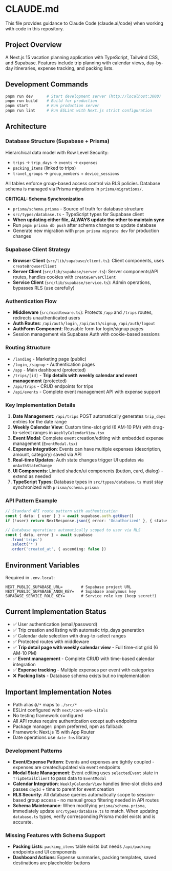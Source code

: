 # CLAUDE.md

This file provides guidance to Claude Code (claude.ai/code) when working with code in this repository.

## Project Overview

A Next.js 15 vacation planning application with TypeScript, Tailwind CSS, and Supabase. Features include trip planning with calendar views, day-by-day itineraries, expense tracking, and packing lists.

## Development Commands

```bash
pnpm run dev      # Start development server (http://localhost:3000)
pnpm run build    # Build for production
pnpm start        # Run production server
pnpm run lint     # Run ESLint with Next.js strict configuration
```

## Architecture

### Database Structure (Supabase + Prisma)
Hierarchical data model with Row Level Security:
- `trips` → `trip_days` → `events` → `expenses`
- `packing_items` (linked to trips)
- `travel_groups` → `group_members` + `device_sessions`

All tables enforce group-based access control via RLS policies. Database schema is managed via Prisma migrations in `prisma/migrations/`.

**CRITICAL: Schema Synchronization**
- `prisma/schema.prisma` - Source of truth for database structure
- `src/types/database.ts` - TypeScript types for Supabase client
- **When updating either file, ALWAYS update the other to maintain sync**
- Run `pnpm prisma db push` after schema changes to update database
- Generate new migration with `pnpm prisma migrate dev` for production changes

### Supabase Client Strategy
- **Browser Client** (`src/lib/supabase/client.ts`): Client components, uses `createBrowserClient`
- **Server Client** (`src/lib/supabase/server.ts`): Server components/API routes, handles cookies with `createServerClient`
- **Service Client** (`src/lib/supabase/service.ts`): Admin operations, bypasses RLS (use carefully)

### Authentication Flow
- **Middleware** (`src/middleware.ts`): Protects `/app` and `/trips` routes, redirects unauthenticated users
- **Auth Routes**: `/api/auth/login`, `/api/auth/signup`, `/api/auth/logout`
- **AuthForm Component**: Reusable form for login/signup pages
- Session management via Supabase Auth with cookie-based sessions

### Routing Structure
- `/landing` - Marketing page (public)
- `/login`, `/signup` - Authentication pages
- `/app` - Main dashboard (protected)
- `/trips/[id]` - **Trip details with weekly calendar and event management** (protected)
- `/api/trips` - CRUD endpoints for trips
- `/api/events` - Complete event management API with expense support

### Key Implementation Details
1. **Date Management**: `/api/trips` POST automatically generates `trip_days` entries for the date range
2. **Weekly Calendar View**: Custom time-slot grid (6 AM-10 PM) with drag-to-select ranges in `WeeklyCalendarView.tsx`
3. **Event Modal**: Complete event creation/editing with embedded expense management (`EventModal.tsx`)
4. **Expense Integration**: Events can have multiple expenses (description, amount, category) saved via API
5. **Real-time Updates**: Auth state changes trigger UI updates via `onAuthStateChange`
6. **UI Components**: Limited shadcn/ui components (button, card, dialog) - extend as needed
7. **TypeScript Types**: Database types in `src/types/database.ts` must stay synchronized with `prisma/schema.prisma`

### API Pattern Example
```typescript
// Standard API route pattern with authentication
const { data: { user } } = await supabase.auth.getUser()
if (!user) return NextResponse.json({ error: 'Unauthorized' }, { status: 401 })

// Database operations automatically scoped to user via RLS
const { data, error } = await supabase
  .from('trips')
  .select('*')
  .order('created_at', { ascending: false })
```

## Environment Variables

Required in `.env.local`:
```
NEXT_PUBLIC_SUPABASE_URL=        # Supabase project URL
NEXT_PUBLIC_SUPABASE_ANON_KEY=   # Supabase anonymous key
SUPABASE_SERVICE_ROLE_KEY=       # Service role key (keep secret!)
```

## Current Implementation Status
- ✅ User authentication (email/password)
- ✅ Trip creation and listing with automatic trip_days generation
- ✅ Calendar date selection with drag-to-select ranges
- ✅ Protected routes with middleware
- ✅ **Trip detail page with weekly calendar view** - Full time-slot grid (6 AM-10 PM)
- ✅ **Event management** - Complete CRUD with time-based calendar integration
- ✅ **Expense tracking** - Multiple expenses per event with categories
- ❌ **Packing lists** - Database schema exists but no implementation

## Important Implementation Notes
- Path alias `@/*` maps to `./src/*`
- ESLint configured with `next/core-web-vitals`
- No testing framework configured
- All API routes require authentication except auth endpoints
- Package manager: pnpm preferred, npm as fallback
- Framework: Next.js 15 with App Router
- Date operations use `date-fns` library

### Development Patterns
- **Event/Expense Pattern**: Events and expenses are tightly coupled - expenses are created/updated via event endpoints
- **Modal State Management**: Event editing uses `selectedEvent` state in `TripDetailClient` to pass data to `EventModal`
- **Calendar Integration**: `WeeklyCalendarView` handles time-slot clicks and passes `dayId` + time to parent for event creation
- **RLS Security**: All database queries automatically scope to session-based group access - no manual group filtering needed in API routes
- **Schema Maintenance**: When modifying `prisma/schema.prisma`, immediately update `src/types/database.ts` to match. When updating `database.ts` types, verify corresponding Prisma model exists and is accurate.

### Missing Features with Schema Support
- **Packing Lists**: `packing_items` table exists but needs `/api/packing` endpoints and UI components
- **Dashboard Actions**: Expense summaries, packing templates, saved destinations are placeholder buttons